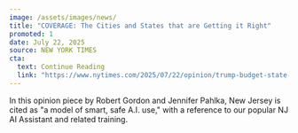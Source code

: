 ```yaml
---
image: /assets/images/news/
title: "COVERAGE: The Cities and States that are Getting it Right"
promoted: 1
date: July 22, 2025
source: NEW YORK TIMES
cta:
  text: Continue Reading
  link: "https://www.nytimes.com/2025/07/22/opinion/trump-budget-state-city-local.html"
---
```

In this opinion piece by Robert Gordon and Jennifer Pahlka, New Jersey is cited as "a model of smart, safe A.I. use," with a reference to our popular NJ AI Assistant and related training.
